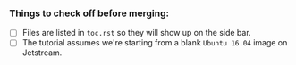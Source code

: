 ### Things to check off before merging:

- [ ] Files are listed in `toc.rst` so they will show up on the side bar.
- [ ] The tutorial assumes we're starting from a blank `Ubuntu 16.04` image on Jetstream.
